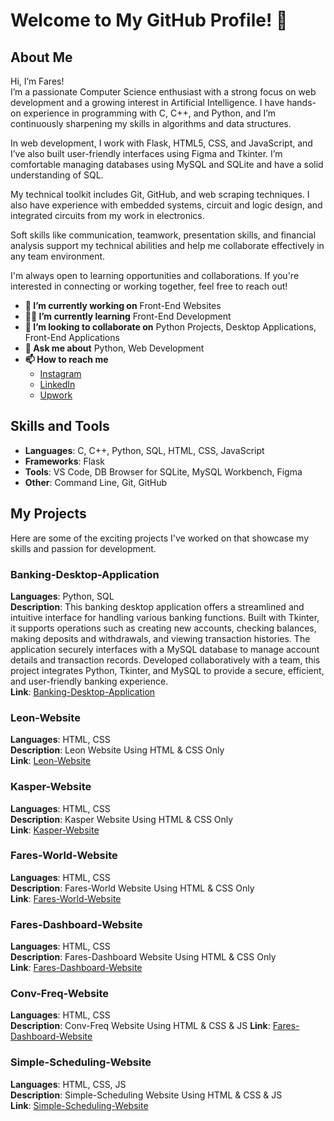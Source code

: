 # Welcome to My GitHub Profile! 👋

## About Me

Hi, I’m Fares!  
I’m a passionate Computer Science enthusiast with a strong focus on web development and a growing interest in Artificial Intelligence. I have hands-on experience in programming with C, C++, and Python, and I’m continuously sharpening my skills in algorithms and data structures.

In web development, I work with Flask, HTML5, CSS, and JavaScript, and I’ve also built user-friendly interfaces using Figma and Tkinter. I’m comfortable managing databases using MySQL and SQLite and have a solid understanding of SQL.

My technical toolkit includes Git, GitHub, and web scraping techniques. I also have experience with embedded systems, circuit and logic design, and integrated circuits from my work in electronics.

Soft skills like communication, teamwork, presentation skills, and financial analysis support my technical abilities and help me collaborate effectively in any team environment.

I'm always open to learning opportunities and collaborations. If you're interested in connecting or working together, feel free to reach out!

- **💼 I’m currently working on** Front-End Websites
- **🧑‍💻 I’m currently learning** Front-End Development
- **🤝 I’m looking to collaborate on** Python Projects, Desktop Applications, Front-End Applications
- **💬 Ask me about** Python, Web Development
- **📫 How to reach me**
  - [Instagram](https://www.instagram.com/farestaha_)
  - [LinkedIn](https://www.linkedin.com/in/fares-taha)
  - [Upwork](https://www.upwork.com/freelancers/~01adc99453cde46643?mp_source=share)

## Skills and Tools

- **Languages**: C, C++, Python, SQL, HTML, CSS, JavaScript
- **Frameworks**: Flask
- **Tools**: VS Code, DB Browser for SQLite, MySQL Workbench, Figma
- **Other**: Command Line, Git, GitHub

## My Projects

Here are some of the exciting projects I've worked on that showcase my skills and passion for development.

### Banking-Desktop-Application

**Languages**: Python, SQL  
**Description**: This banking desktop application offers a streamlined and intuitive interface for handling various banking functions. Built with Tkinter, it supports operations such as creating new accounts, checking balances, making deposits and withdrawals, and viewing transaction histories. The application securely interfaces with a MySQL database to manage account details and transaction records. Developed collaboratively with a team, this project integrates Python, Tkinter, and MySQL to provide a secure, efficient, and user-friendly banking experience.  
**Link**: [Banking-Desktop-Application](https://github.com/Mohamed-Geweida/Bank-Project/)

### Leon-Website

**Languages**: HTML, CSS  
**Description**: Leon Website Using HTML & CSS Only  
**Link**: [Leon-Website](https://fares-taha.github.io/Leon/)

### Kasper-Website

**Languages**: HTML, CSS  
**Description**: Kasper Website Using HTML & CSS Only  
**Link**: [Kasper-Website](https://fares-taha.github.io/Kasper/)

### Fares-World-Website

**Languages**: HTML, CSS  
**Description**: Fares-World Website Using HTML & CSS Only  
**Link**: [Fares-World-Website](https://fares-taha.github.io/Fares-World/)

### Fares-Dashboard-Website

**Languages**: HTML, CSS  
**Description**: Fares-Dashboard Website Using HTML & CSS Only  
**Link**: [Fares-Dashboard-Website](https://fares-taha.github.io/Fares-Dashboard/)

### Conv-Freq-Website

**Languages**: HTML, CSS  
**Description**: Conv-Freq Website Using HTML & CSS & JS 
**Link**: [Fares-Dashboard-Website](https://fares-taha.github.io/Conv-Freq/)

### Simple-Scheduling-Website

**Languages**: HTML, CSS, JS  
**Description**: Simple-Scheduling Website Using HTML & CSS & JS  
**Link**: [Simple-Scheduling-Website](https://fares-taha.github.io/Simple-Scheduling/)
